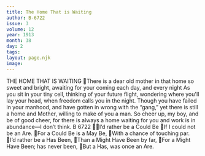 ```yaml
---
title: The Home That is Waiting
author: B-6722
issue: 3
volume: 12
year: 1913
month: 38
day: 2
tags:
layout: page.njk
image:
---
```

THE HOME THAT IS WAITING There is a dear old mother in that home so sweet and bright, awaiting for your coming each day, and every night As you sit in your tiny cell, thinking of your future flight, wondering where you'll lay your head, when freedom calls you in the night. Though you have failed in your manhood, and have gotten in wrong with the “gang,” yet there is still a home and Mother, willing to make of you a man. So cheer up, my boy, and be of good cheer, for there is always a home waiting for you and work is in abundance—I don’t think. B 6722 I’d rather be a Could Be If I could not be an Are. For a Could Be is a May Be, With a chance of touching par. I’d rather be a Has Been, Than a Might Have Been by far, For a Might Have Been; has never been, But a Has, was once an Are. 
